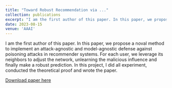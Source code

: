```yaml
---
title: "Toward Robust Recommendation via ..."
collection: publications
excerpt: "I am the first author of this paper. In this paper, we propose a noval method to implement an attack-agnostic and model-agnostic defense against poisoning attacks in recommender systems. For each user, we leverage its neighbors to adjust the network, unlearning the malicious influence and finally make a robust prediction. In this project, I did all experiment, conducted the theoretical proof and wrote the paper."
date: 2023-08-15
venue: 'AAAI'
---
```

I am the first author of this paper. In this paper, we propose a noval method to implement an attack-agnostic and model-agnostic defense against poisoning attacks in recommender systems. For each user, we leverage its neighbors to adjust the network, unlearning the malicious influence and finally make a robust prediction. In this project, I did all experiment, conducted the theoretical proof and wrote the paper.

[Download paper here](http://academicpages.github.io/files/paper2.pdf)
